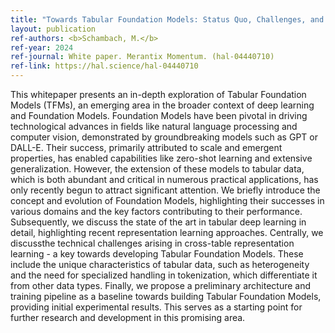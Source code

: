```yaml
---
title: "Towards Tabular Foundation Models: Status Quo, Challenges, and Opportunities"
layout: publication
ref-authors: <b>Schambach, M.</b>
ref-year: 2024
ref-journal: White paper. Merantix Momentum. (hal-04440710)
ref-link: https://hal.science/hal-04440710
---
```


This whitepaper presents an in-depth exploration of Tabular Foundation Models (TFMs), an emerging area in the broader context of deep learning and Foundation Models. Foundation Models have been pivotal in driving technological advances in fields like natural language processing and computer vision, demonstrated by groundbreaking models such as GPT or DALL-E. Their success, primarily attributed to scale and emergent properties, has enabled capabilities like zero-shot learning and extensive generalization. However, the extension of these models to tabular data, which is both abundant and critical in numerous practical applications, has only recently begun to attract significant attention. We briefly introduce the concept and evolution of Foundation Models, highlighting their successes in various domains and the key factors contributing to their performance. Subsequently, we discuss the state of the art in tabular deep learning in detail, highlighting recent representation learning approaches. Centrally, we discussthe technical challenges arising in cross-table representation learning - a key towards developing Tabular Foundation Models. These include the unique characteristics of tabular data, such as heterogeneity and the need for specialized handling in tokenization, which differentiate it from other data types. Finally, we propose a preliminary architecture and training pipeline as a baseline towards building Tabular Foundation Models, providing initial experimental results. This serves as a starting point for further research and development in this promising area.
